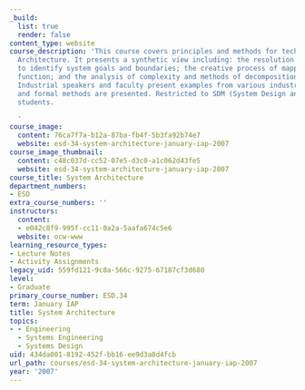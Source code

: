 ```yaml
---
_build:
  list: true
  render: false
content_type: website
course_description: 'This course covers principles and methods for technical System
  Architecture. It presents a synthetic view including: the resolution of ambiguity
  to identify system goals and boundaries; the creative process of mapping form to
  function; and the analysis of complexity and methods of decomposition and re-integration.
  Industrial speakers and faculty present examples from various industries. Heuristic
  and formal methods are presented. Restricted to SDM (System Design and Management)
  students.

  '
course_image:
  content: 76ca7f7a-b12a-87ba-fb4f-5b3fa92b74e7
  website: esd-34-system-architecture-january-iap-2007
course_image_thumbnail:
  content: c48c037d-cc52-07e5-d3c0-a1c062d43fe5
  website: esd-34-system-architecture-january-iap-2007
course_title: System Architecture
department_numbers:
- ESD
extra_course_numbers: ''
instructors:
  content:
  - e042c8f9-995f-cc11-0a2a-5aafa674c5e6
  website: ocw-www
learning_resource_types:
- Lecture Notes
- Activity Assignments
legacy_uid: 559fd121-9c8a-566c-9275-67187cf3d680
level:
- Graduate
primary_course_number: ESD.34
term: January IAP
title: System Architecture
topics:
- - Engineering
  - Systems Engineering
  - Systems Design
uid: 434da001-8192-452f-bb16-ee9d3a8d4fcb
url_path: courses/esd-34-system-architecture-january-iap-2007
year: '2007'
---
```

